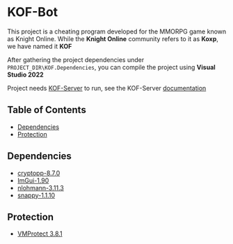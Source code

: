 # KOF-Bot

This project is a cheating program developed for the MMORPG game known as Knight Online. While the **Knight Online** community refers to it as **Koxp**, we have named it **KOF**

After gathering the project dependencies under ```PROJECT_DIR\KOF.Dependencies```, you can compile the project using **Visual Studio 2022**

Project needs [KOF-Server](https://github.com/trkyshorty/KOF-Server) to run, see the KOF-Server [documentation](https://github.com/trkyshorty/KOF-Server)

## Table of Contents

- [Dependencies](#dependencies)
- [Protection](#protection)

## Dependencies

- [cryptopp-8.7.0](https://github.com/weidai11/cryptopp/releases/tag/CRYPTOPP_8_7_0)
- [ImGui-1.90](https://github.com/ocornut/imgui/releases/tag/v1.90)
- [nlohmann-3.11.3](https://github.com/nlohmann/json/releases/tag/v3.11.3)
- [snappy-1.1.10](https://github.com/google/snappy/releases/tag/1.1.10)

## Protection

- [VMProtect 3.8.1](https://vmpsoft.com/)
